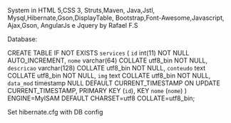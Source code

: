 System in HTML 5,CSS 3, Struts,Maven, Java,Jstl, Mysql,Hibernate,Gson,DisplayTable, Bootstrap,Font-Awesome,Javascript,
Ajax,Gson, AngularJs e Jquery by Rafael F.S

Database:

CREATE TABLE IF NOT EXISTS `services` (
  `id` int(11) NOT NULL AUTO_INCREMENT,
  `nome` varchar(64) COLLATE utf8_bin NOT NULL,
  `descricao` varchar(128) COLLATE utf8_bin NOT NULL,
  `conteudo` text COLLATE utf8_bin NOT NULL,
  `img` text COLLATE utf8_bin NOT NULL,
  `data_mod` timestamp NULL DEFAULT CURRENT_TIMESTAMP ON UPDATE CURRENT_TIMESTAMP,
  PRIMARY KEY (`id`),
  KEY `nome` (`nome`)
) ENGINE=MyISAM DEFAULT CHARSET=utf8 COLLATE=utf8_bin;




Set hibernate.cfg with DB config
